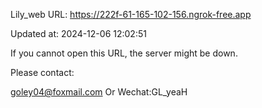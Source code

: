 Lily_web URL: https://222f-61-165-102-156.ngrok-free.app

Updated at: 2024-12-06 12:02:51

If you cannot open this URL, the server might be down.

Please contact: 

goley04@foxmail.com Or Wechat:GL_yeaH
